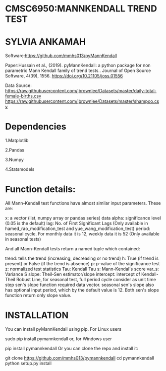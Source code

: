 # CMSC6950:MANNKENDALL TREND TEST

# SYLVIA ANKAMAH

Software:https://github.com/mmhs013/pyMannKendall

Paper:Hussain et al., (2019). pyMannKendall: a python package for non parametric Mann Kendall family of trend tests.. Journal of Open Source Software, 4(39), 1556. https://doi.org/10.21105/joss.01556

Data Source:
https://raw.githubusercontent.com/jbrownlee/Datasets/master/daily-total-female-births.csv
https://raw.githubusercontent.com/jbrownlee/Datasets/master/shampoo.csv

# Dependencies

1.Matplotlib

2.Pandas

3.Numpy

4.Statsmodels

# Function details:
All Mann-Kendall test functions have almost similar input parameters. These are:

x: a vector (list, numpy array or pandas series) data
alpha: significance level (0.05 is the default)
lag: No. of First Significant Lags (Only available in hamed_rao_modification_test and yue_wang_modification_test)
period: seasonal cycle. For monthly data it is 12, weekly data it is 52 (Only available in seasonal tests)


And all Mann-Kendall tests return a named tuple which contained:

trend: tells the trend (increasing, decreasing or no trend)
h: True (if trend is present) or False (if the trend is absence)
p: p-value of the significance test
z: normalized test statistics
Tau: Kendall Tau
s: Mann-Kendal's score
var_s: Variance S
slope: Theil-Sen estimator/slope
intercept: intercept of Kendall-Theil Robust Line, for seasonal test, full period cycle consider as unit time step
sen's slope function required data vector. seasonal sen's slope also has optional input period, which by the default value is 12. Both sen's slope function return only slope value.

# INSTALLATION
You can install pyMannKendall using pip. For Linux users

sudo pip install pymannkendall
or, for Windows user

pip install pymannkendall
Or you can clone the repo and install it:

git clone https://github.com/mmhs013/pymannkendall
cd pymannkendall
python setup.py install
